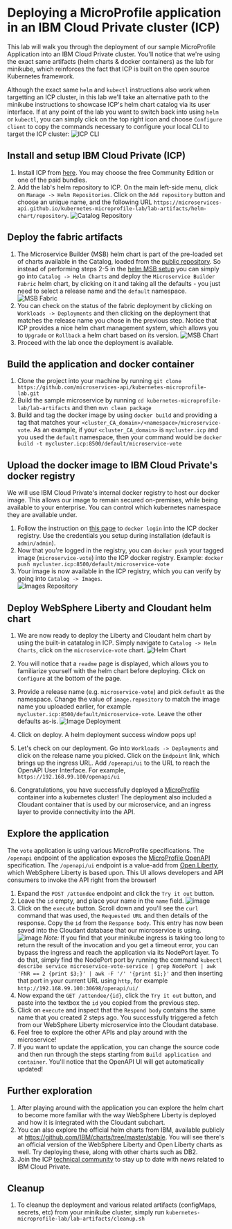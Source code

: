 # Deploying a MicroProfile application in an IBM Cloud Private cluster (ICP)

This lab will walk you through the deployment of our sample MicroProfile Application into an IBM Cloud Private cluster.  You'll notice that we're using the exact same artifacts (helm charts & docker containers) as the lab for minikube, which reinforces the fact that ICP is built on the open source Kubernetes framework.  

Although the exact same `helm` and `kubectl` instructions also work when targetting an ICP cluster, in this lab we'll take an alternative path to the minikube instructions to showcase ICP's helm chart catalog via its user interface.  If at any point of the lab you want to switch back into using `helm` or `kubectl`, you can simply click on the top right icon and choose `Configure client` to copy the commands necessary to configure your local CLI to target the ICP cluster:
![ICP CLI](client_config.png)


## Install and setup IBM Cloud Private (ICP)

1. Install ICP from [here](https://www.ibm.com/support/knowledgecenter/SSBS6K_2.1.0.1/installing/installing.html).  You may choose the free Community Edition or one of the paid bundles.  
1. Add the lab's helm repository to ICP.  On the main left-side menu, click on `Manage -> Helm Repositories`.  Click on the `Add repository` button and choose an unique name, and the following URL `https://microservices-api.github.io/kubernetes-microprofile-lab/lab-artifacts/helm-chart/repository`.
![Catalog Repository](images/helm_repo.png)


## Deploy the fabric artifacts

1. The Microservice Builder (MSB) helm chart is part of the pre-loaded set of charts available in the Catalog, loaded from the [public repository](https://github.com/ibm/charts). So instead of performing steps 2-5 in the [helm MSB setup](https://www.ibm.com/support/knowledgecenter/SS5PWC/setup.html#running-kubernetes-in-your-development-environment) you can simply go into `Catalog -> Helm Charts` and deploy the `Microservice Builder Fabric` helm chart, by clicking on it and taking all the defaults - you just need to select a release name and the `default` namespace.
![MSB Fabric](images/catalog_msb.png)
1.  You can check on the status of the fabric deployment by clicking on `Workloads -> Deployments` and then clicking on the deployment that matches the release name you chose in the previous step. Notice that ICP provides a nice helm chart management system, which allows you to `Upgrade` or `Rollback` a helm chart based on its version.
![MSB Chart](images/deployed_msb.png)
1.  Proceed with the lab once the deployment is available.


## Build the application and docker container

1. Clone the project into your machine by running `git clone https://github.com/microservices-api/kubernetes-microprofile-lab.git`
1. Build the sample microservice by running `cd kubernetes-microprofile-lab/lab-artifacts` and then  `mvn clean package`
1. Build and tag the docker image by using `docker build` and providing a tag that matches your `<cluster_CA_domain>/<namespace>/microservice-vote`.   As an example, if your `<cluster_CA_domain>` is `mycluster.icp` and you used the `default` namespace, then your command would be `docker build -t mycluster.icp:8500/default/microservice-vote`

## Upload the docker image to IBM Cloud Private's docker registry

We will use IBM Cloud Private's internal docker registry to host our docker image.  This allows our image to remain secured on-premises, while being available to your enterprise.  You can control which kubernetes namespace they are available under.

1. Follow the instruction on [this page](https://www.ibm.com/support/knowledgecenter/en/SSBS6K_2.1.0.1/manage_images/using_docker_cli.html) to `docker login` into the ICP docker registry.  Use the credentials you setup during installation (default is `admin/admin`). 
1. Now that you're logged in the registry, you can `docker push` your tagged image (`microservice-vote`) into the ICP docker registry.  Example:  `docker push mycluster.icp:8500/default/microservice-vote`
1. Your image is now available in the ICP registry, which you can verify by going into `Catalog -> Images`.   
![Images Repository](images/images_repo.png)

## Deploy WebSphere Liberty and Cloudant helm chart

1. We are now ready to deploy the Liberty and Cloudant helm chart by using the built-in catatalog in ICP.  Simply navigate to `Catalog -> Helm Charts`, click on the `microservice-vote` chart.
![Helm Chart](images/chart.png)

1. You will notice that a `readme` page is displayed, which allows you to familiarize yourself with the helm chart before deploying.  Click on `Configure` at the bottom of the page.
1. Provide a release name (e.g. `microservice-vote`) and pick `default` as the namespace.  Change the value of `image.repository` to match the image name you uploaded earlier, for example `mycluster.icp:8500/default/microservice-vote`.  Leave the other defaults as-is.
![Image Deployment](images/image_deployment.png)

1. Click on deploy.  A helm deployment success window pops up!
1. Let's check on our deployment.  Go into `Workloads -> Deployments` and click on the release name you picked.  Click on the `Endpoint` link, which brings up the ingress URL.   Add `/openapi/ui` to the URL to reach the OpenAPI User Interface.   For example, `https://192.168.99.100/openapi/ui`
1. Congratulations, you have successfully deployed a [MicroProfile](http://microprofile.io/) container into a kubernetes cluster!  The deployment also included a Cloudant container that is used by our microservice, and an ingress layer to provide connectivity into the API.

## Explore the application

The `vote` application is using various MicroProfile specifications.  The `/openapi` endpoint of the application exposes the [MicroProfile OpenAPI](http://download.eclipse.org/microprofile/microprofile-open-api-1.0.1/microprofile-openapi-spec.html) specification.  The `/openapi/ui` endpoint is a value-add from [Open Liberty](https://openliberty.io/), which WebSphere Liberty is based upon.  This UI allows developers and API consumers to invoke the API right from the browser!

1. Expand the `POST /attendee` endpoint and click the `Try it out` button.
1. Leave the `id` empty, and place your name in the `name` field.
![image](images/post_screenshot.png)
1. Click on the `execute` button.  Scroll down and you'll see the `curl` command that was used, the `Requested URL` and then details of the response.  Copy the `id` from the `Response body`.  This entry has now been saved into the Cloudant database that our microservice is using.
![image](images/post_result.png)
*Note:*  If you find that your minikube ingress is taking too long to return the result of the invocation and you get a timeout error, you can bypass the ingress and reach the application via its NodePort layer.  To do that, simply find the NodePort port by running the command `kubectl describe service microservice-vote-service | grep NodePort | awk 'FNR == 2 {print $3;}' | awk -F '/' '{print $1;}'` and then inserting that port in your current URL using `http`, for example `http://192.168.99.100:30698/openapi/ui/`
1. Now expand the `GET /attendee/{id}`, click the `Try it out` button, and paste into the textbox the `id` you copied from the previous step.
1. Click on `execute` and inspect that the `Respond body` contains the same name that you created 2 steps ago. You successfully triggered a fetch from our WebSphere Liberty microservice into the Cloudant database.
1. Feel free to explore the other APIs and play around with the microservice!
1. If you want to update the application, you can change the source code and then run through the steps starting from `Build application and container`.  You'll notice that the OpenAPI UI will get automatically updated!

## Further exploration

1.  After playing around with the application you can explore the helm chart to become more familiar with the way WebSphere Liberty is deployed and how it is integrated with the Cloudant subchart.
1.  You can also explore the official helm charts from IBM, available publicly at https://github.com/IBM/charts/tree/master/stable.  You will see there's an official version of the WebSphere Liberty and Open Liberty charts as well.  Try deploying these, along with other charts such as DB2.  
1.  Join the ICP [technical community](https://www.ibm.com/developerworks/community/wikis/home?lang=en#!/wiki/W1559b1be149d_43b0_881e_9783f38faaff) to stay up to date with news related to IBM Cloud Private. 

## Cleanup

1. To cleanup the deployment and various related artifacts (configMaps, secrets, etc) from your minikube cluster, simply run `kubernetes-microprofile-lab/lab-artifacts/cleanup.sh`

